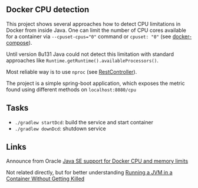 ## Docker CPU detection

This project shows several approaches how to detect CPU limitations in Docker from inside Java.
One can limit the number of CPU cores available for a container via `--cpuset-cpus="0"` command or `cpuset: "0"` (see [docker-compose](docker-compose.yml)). 

Until version 8u131 Java could not detect this limitation with standard approaches like 
```Runtime.getRuntime().availableProcessors()```.

Most reliable way is to use `nproc` (see [RestController](src/main/java/dcd/RestController.java)).

The project is a simple spring-boot application, which exposes the metric found using different methods on `localhost:8080/cpu`  

## Tasks  
- `./gradlew startDcd`: build the service and start container
- `./gradlew downDcd`: shutdown service

## Links
Announce from Oracle [Java SE support for Docker CPU and memory limits](https://blogs.oracle.com/java-platform-group/java-se-support-for-docker-cpu-and-memory-limits)

Not related directly, but for better understanding [Running a JVM in a Container Without Getting Killed](https://blog.csanchez.org/2017/05/31/running-a-jvm-in-a-container-without-getting-killed/) 
